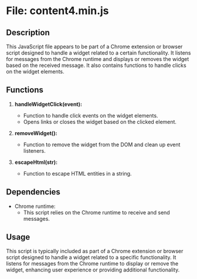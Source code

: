 # File: content4.min.js

## Description
This JavaScript file appears to be part of a Chrome extension or browser script designed to handle a widget related to a certain functionality. It listens for messages from the Chrome runtime and displays or removes the widget based on the received message. It also contains functions to handle clicks on the widget elements.

## Functions
1. **handleWidgetClick(event):**
   - Function to handle click events on the widget elements.
   - Opens links or closes the widget based on the clicked element.

2. **removeWidget():**
   - Function to remove the widget from the DOM and clean up event listeners.

3. **escapeHtml(str):**
   - Function to escape HTML entities in a string.

## Dependencies
- Chrome runtime:
  - This script relies on the Chrome runtime to receive and send messages.

## Usage
This script is typically included as part of a Chrome extension or browser script designed to handle a widget related to a specific functionality. It listens for messages from the Chrome runtime to display or remove the widget, enhancing user experience or providing additional functionality.
